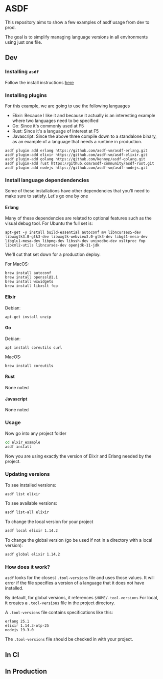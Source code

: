 # ASDF
This repository aims to show a few examples of asdf usage from dev to prod.

The goal is to simplify managing language versions in all environments using just one file.

## Dev
### Installing `asdf`
Follow the install instructions [here](https://asdf-vm.com/guide/getting-started.html)

### Installing plugins
For this example, we are going to use the following languages

* Elixir: Because I like it and because it actually is an interesting example where two languages need to be specified
* Go: Since it's commonly used at F5
* Rust: Since it's a language of interest at F5
* Javascript: Since the above three compile down to a standalone binary, as an example of a language that needs a runtime in production.


```
asdf plugin add erlang https://github.com/asdf-vm/asdf-erlang.git
asdf plugin-add elixir https://github.com/asdf-vm/asdf-elixir.git
asdf plugin-add golang https://github.com/kennyp/asdf-golang.git
asdf plugin-add rust https://github.com/asdf-community/asdf-rust.git
asdf plugin add nodejs https://github.com/asdf-vm/asdf-nodejs.git
```

### Install language dependendencies
Some of these installations have other dependencies that you'll need to make sure to satisfy.  Let's go one by one

#### Erlang
Many of these dependencies are related to optional features such as the visual debug tool. For Ubuntu the full set is:

```
apt-get -y install build-essential autoconf m4 libncurses5-dev libwxgtk3.0-gtk3-dev libwxgtk-webview3.0-gtk3-dev libgl1-mesa-dev libglu1-mesa-dev libpng-dev libssh-dev unixodbc-dev xsltproc fop libxml2-utils libncurses-dev openjdk-11-jdk
```
We'll cut that set down for a production deploy.

For MacOS:
```
brew install autoconf
brew install openssl@1.1
brew install wxwidgets
brew install libxslt fop
```

#### Elixir
Debian:
```
apt-get install unzip
```

#### Go
Debian:
```
apt install coreutils curl
```

MacOS:
```
brew install coreutils
```

#### Rust
None noted

#### Javascript
None noted

### Usage
Now go into any project folder
```bash
cd elxir_example
asdf install
```

Now you are using exactly the version of Elixir and Erlang needed by the project.


### Updating versions
To see installed versions:
```bash
asdf list elixir
```

To see available versions:
```bash
asdf list-all elixir
```

To change the local version for your project
```bash
asdf local elixir 1.14.2
```

To change the global version (go be used if not in a directory with a local version):
```bash
asdf global elixir 1.14.2
```

### How does it work?
`asdf` looks for the closest `.tool-versions` file and uses those values.  It will error if the file specifies a version of a language that it does not have installed.

By default, for global versions, it references `$HOME/.tool-versions`
For local, it creates a `.tool-versions` file in the project directory.

A `.tool-versions` file contains specifications like this:

```
erlang 25.1
elixir 1.14.3-otp-25
nodejs 19.3.0
```

The `.tool-versions` file should be checked in with your project.

## In CI

## In Production